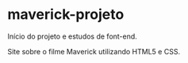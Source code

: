 # maverick-projeto

Início do projeto e estudos de font-end.

Site sobre o filme Maverick utilizando HTML5 e CSS.
